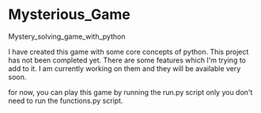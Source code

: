 # Mysterious_Game
Mystery_solving_game_with_python

I have created this game with some core concepts of python. This project has not been completed yet. There are some features which I'm trying to add to it. I am currently working on them and they will be available very soon.

for now, you can play this game by running the run.py script only you don't need to run the functions.py script.
